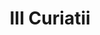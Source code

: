 ---
title: III Curiatii

mediaPath: /videos/c_14_anon1930-1080p.mp4
mediaPosition:  [296145.37817308365,4633846.381874894,128.2361403364562]
mediaRotation:  [0.6775370344582602,0.24604955359439326,0.2365877638869976,0.6514824741253263]
mediaScale: 1
cameraFOV: 37.36

# Pair of camera points and targets: [final point], ... , [entrance point]
cameraPath: [
    [[296147.6864494795,4633843.622898327,128.09504326207346],[296142.62625952566,4633849.671110548,128.40435543959003]],
    [[296150.897094482,4633839.785362087,131.0260165490648],[296134.52305514086,4633854.657248999,126.22974492084447]],
    [[296158.2403077185,4633828.343847063,133.2690231813308],[296145.20998226706,4633845.6664696075,126.75566974179529]],
    [[296163.25692923873,4633821.940176033,129.32814461635047],[296149.08553078165,4633839.5648681,130.2381454585755]],
    [[296180.3518871973,4633800.679509989,128.23041060036354],[296166.1804887402,4633818.304202056,129.14041144258857]],
    [[296190.2199043223,4633788.406849411,127.59674668059704],[296176.0485058652,4633806.031541478,128.50674752282205]]
]

animationEntry: 2000
---